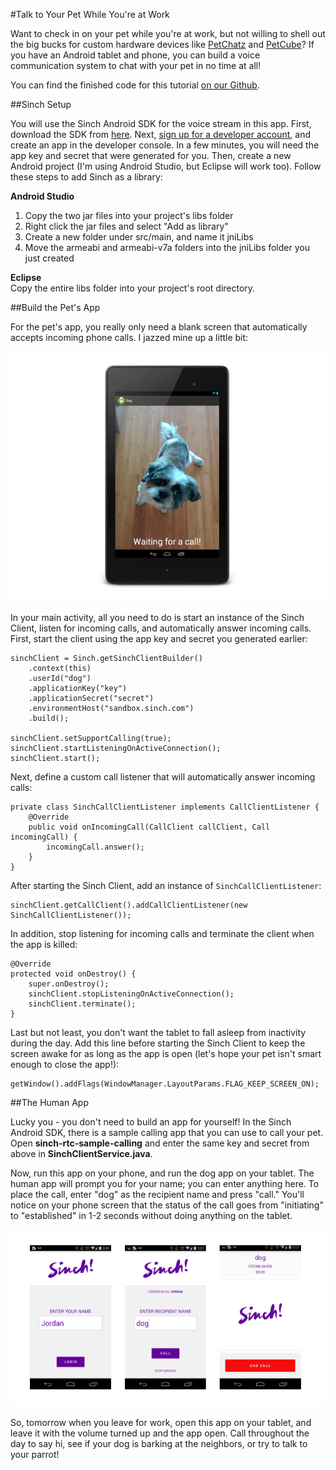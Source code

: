 #Talk to Your Pet While You're at Work

Want to check in on your pet while you're at work, but not willing to shell out the big bucks for custom hardware devices like [PetChatz](http://www.petchatz.com/) and [PetCube](https://petcube.com/)? If you have an Android tablet and phone, you can build a voice communication system to chat with your pet in no time at all!

You can find the finished code for this tutorial [on our Github](https://github.com/sinch/pet-monitor/).

##Sinch Setup

You will use the Sinch Android SDK for the voice stream in this app. First, download the SDK from [here](https://www.sinch.com/downloads/). Next, [sign up for a developer account](http://www.sinch.com/dashboard/#/signup), and create an app in the developer console. In a few minutes, you will need the app key and secret that were generated for you. Then, create a new Android project (I'm using Android Studio, but Eclipse will work too). Follow these steps to add Sinch as a library:

**Android Studio**    
1. Copy the two jar files into your project's libs folder    
2. Right click the jar files and select "Add as library"    
3. Create a new folder under src/main, and name it jniLibs    
4. Move the armeabi and armeabi-v7a folders into the jniLibs folder you just created    

**Eclipse**    
Copy the entire libs folder into your project's root directory.

##Build the Pet's App

For the pet's app, you really only need a blank screen that automatically accepts incoming phone calls. I jazzed mine up a little bit:

![Dog App](images/dog-app.png)

In your main activity, all you need to do is start an instance of the Sinch Client, listen for incoming calls, and automatically answer incoming calls. First, start the client using the app key and secret you generated earlier:

    sinchClient = Sinch.getSinchClientBuilder()
        .context(this)
        .userId("dog")
        .applicationKey("key")
        .applicationSecret("secret")
        .environmentHost("sandbox.sinch.com")
        .build();

    sinchClient.setSupportCalling(true);
    sinchClient.startListeningOnActiveConnection();
    sinchClient.start();
    
Next, define a custom call listener that will automatically answer incoming calls:

    private class SinchCallClientListener implements CallClientListener {
        @Override
        public void onIncomingCall(CallClient callClient, Call incomingCall) {
            incomingCall.answer();
        }
    }
    
After starting the Sinch Client, add an instance of `SinchCallClientListener`:

    sinchClient.getCallClient().addCallClientListener(new SinchCallClientListener());

In addition, stop listening for incoming calls and terminate the client when the app is killed:

    @Override
    protected void onDestroy() {
        super.onDestroy();
        sinchClient.stopListeningOnActiveConnection();
        sinchClient.terminate();
    }
    
Last but not least, you don't want the tablet to fall asleep from inactivity during the day. Add this line before starting the Sinch Client to keep the screen awake for as long as the app is open (let's hope your pet isn't smart enough to close the app!):

    getWindow().addFlags(WindowManager.LayoutParams.FLAG_KEEP_SCREEN_ON);
    
##The Human App

Lucky you - you don't need to build an app for yourself! In the Sinch Android SDK, there is a sample calling app that you can use to call your pet. Open **sinch-rtc-sample-calling** and enter the same key and secret from above in **SinchClientService.java**.

Now, run this app on your phone, and run the dog app on your tablet. The human app will prompt you for your name; you can enter anything here. To place the call, enter "dog" as the recipient name and press "call." You'll notice on your phone screen that the status of the call goes from "initiating" to "established" in 1-2 seconds without doing anything on the tablet.

![Image of Human App](images/human-app.png)

So, tomorrow when you leave for work, open this app on your tablet, and leave it with the volume turned up and the app open. Call throughout the day to say hi, see if your dog is barking at the neighbors, or try to talk to your parrot!
